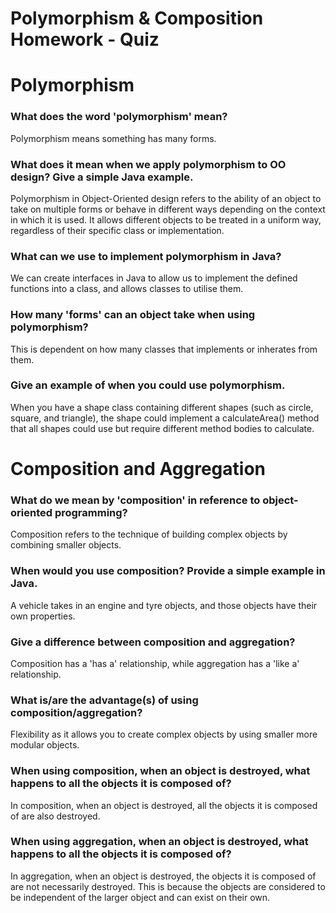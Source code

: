 # Polymorphism & Composition Homework - Quiz

# Polymorphism
### What does the word 'polymorphism' mean?
Polymorphism means something has many forms.

### What does it mean when we apply polymorphism to OO design? Give a simple Java example.
Polymorphism in Object-Oriented design refers to the ability of an object to take on multiple forms or behave in different ways depending on the context in which it is used. It allows different objects to be treated in a uniform way, regardless of their specific class or implementation.

### What can we use to implement polymorphism in Java?
We can create interfaces in Java to allow us to implement the defined functions into a class, and allows classes to utilise them.

### How many 'forms' can an object take when using polymorphism?
This is dependent on how many classes that implements or inherates from them.

### Give an example of when you could use polymorphism.
When you have a shape class containing different shapes (such as circle, square, and triangle), the shape could implement a calculateArea() method that all shapes could use but require different method bodies to calculate.


# Composition and Aggregation
### What do we mean by 'composition' in reference to object-oriented programming?
Composition refers to the technique of building complex objects by combining smaller objects.

### When would you use composition? Provide a simple example in Java.
A vehicle takes in an engine and tyre objects, and those objects have their own properties.

### Give a difference between composition and aggregation?
Composition has a 'has a' relationship, while aggregation has a 'like a' relationship.

### What is/are the advantage(s) of using composition/aggregation?
Flexibility as it allows you to create complex objects by using smaller more modular objects.

### When using composition, when an object is destroyed, what happens to all the objects it is composed of?
In composition, when an object is destroyed, all the objects it is composed of are also destroyed.

### When using aggregation, when an object is destroyed, what happens to all the objects it is composed of?
In aggregation, when an object is destroyed, the objects it is composed of are not necessarily destroyed. This is because the objects are considered to be independent of the larger object and can exist on their own.

